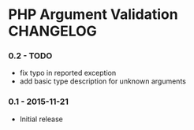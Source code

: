 # PHP Argument Validation CHANGELOG

### 0.2 - TODO
- fix typo in reported exception
- add basic type description for unknown arguments

### 0.1 - 2015-11-21
- Initial release
